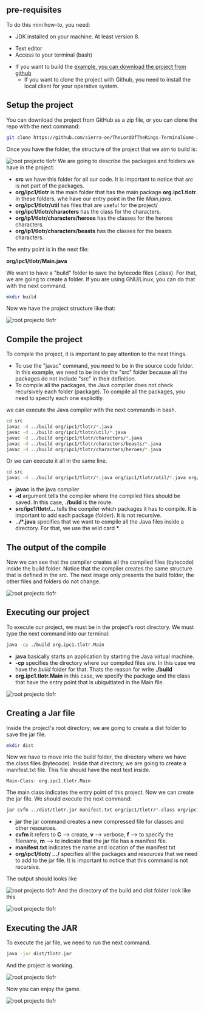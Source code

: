 ## pre-requisites

To do this mini how-to, you need:

* JDK installed on your machine. At least version 8.
- Text editor
- Access to your terminal (bash)
* If you want to build the [example, you can download the project from github](https://github.com/sierra-oe/TheLordOfTheRings-TerminalGame-Java)
	* If you want to clone the project with Github, you need to install the local client for your operative system. 

## Setup the project 

You can download the project from GitHub as a zip file, or you can clone the repo with the next command:

```bash
git clone https://github.com/sierra-oe/TheLordOfTheRings-TerminalGame-Java
```

Once you have the folder, the structure of the project that we aim to build is:

![root projecto tlofr](./compilingPackages1.png)
We are going to describe the packages and folders we have in the project:
* **src** we have this folder for all our code. It is important to notice that *src* is not part of the packages. 
* **org/ipc1/tlotr** is the main folder that has the main package **org.ipc1.tlotr**. In these folders, whe have our entry point in the file *Main.java*. 
* **org/ipc1/tlotr/util** has files that are useful for the project/
* **org/ipc1/tlotr/characters** has the class for the characters. 
* **org/ip1/tlotr/characters/heroes** has the classes for the heroes characters. 
* **org/ip1/tlotr/characters/beasts** has the classes for the beasts characters. 

The entry point is in the next file:

**org/ipc1/tlotr/Main.java**

We want to have a "build" folder to save the bytecode files (.class). For that, we are going to create a folder. If you are using GNU/Linux, you can do that with the next command.

```bash
mkdir build
```

Now we have the project structure like that:

![root projecto tlofr](./compilingPackages2.png)

## Compile the project
To compile the project, it is important to pay attention to the next things.

* To use the "javac" command, you need to be in the source code folder. In this example, we need to be inside the "src" folder because all the packages do not include "src" in their definition.
* To compile all the packages, the Java compiler does not check recursively each folder (package). To compile all the packages, you need to specify each one explicitly.

we can execute the Java compiler with the next commands in bash.


```bash
cd src
javac -d ../build org/ipc1/tlotr/*.java
javac -d ../build org/ipc1/tlotr/util/*.java
javac -d ../build org/ipc1/tlotr/characters/*.java
javac -d ../build org/ipc1/tlotr/characters/beasts/*.java
javac -d ../build org/ipc1/tlotr/characters/heroes/*.java
```

 Or we can execute it all in the same line.

```bash
cd src
javac -d ../build org/ipc1/tlotr/*.java org/ipc1/tlotr/util/*.java org/ipc1/tlotr/character/*.java org/ipc1/tlotr/character/beasts/*.java org/ipc1/tlotr/character/heroes/*.java
```

* **javac** is the java compiler
* **-d** argument tells the compiler where the compiled files should be saved. In this case, **./build** is the route.
* **src/ipc1/tlotr/...** tells the compiler which packages it has to compile. It is important to add each package (folder). It is not recursive. 
* **../*.java**  specifies that we want to compile all the Java files inside a directory. For that, we use the wild card **\***.  

## The output of the compile

Now we can see that the compiler creates all the compiled files (bytecode) inside the build folder. Notice that the compiler creates the same structure that is defined in the src.  The next image only presents the build folder, the other files and folders do not change.

![root projecto tlofr](./compilingPackages3.png)

## Executing our project
To execute our project, we must be in the project's root directory. We must type the next command into our terminal:

```bash
java -cp ./build org.ipc1.tlotr.Main
```

* **java** basically starts an application by starting the Java virtual machine. 
* **-cp** specifies the directory where our compiled files are. In this case we have the *build* folder for that. Thats the reason for write **./build**
* **org.ipc1.tlotr.Main** in this case, we specify the package and the class that have the entry point that is ubiquitiated in the Main file. 

![root projecto tlofr](./compilingPackages4.png)

## Creating a Jar file

Inside the project's root directory, we are going to create a dist folder to save the jar file.
```bash
mkdir dist
```

Now we have to move into the build folder, the directory where we have the.class files (bytecode). Inside that directory, we are going to create a manifest.txt file. This file should have the next text inside.

```text
Main-Class: org.ipc1.tlotr.Main
```

The main class indicates the entry point of this project. Now we can create the jar file. We should execute the next command:

```bash
jar cvfm ../dist/tlotr.jar manifest.txt org/ipc1/tlotr/*.class org/ipc1/tlotr/util/*.class org/ipc1/tlotr/character/*.class org/ipc1/tlotr/character/beasts/*.class org/ipc1/tlotr/character/heroes/*.class
```

* **jar** the jar command creates a new compressed file for classes and other resources. 
* **cvfm** it refers to **C** --> create, **v** --> verbose, **f** --> to specify the filename, **m** --> to indicate that the jar file has a manifest file. 
* **manifest.txt** indicates the name and location of the manifest txt
* **org/ipc1/tlotr/ .../** specifies all the packages and resources that we need to add to the jar file. It is important to notice that this command is not recursive.

The output should looks like 

![root projecto tlofr](./compilingPackages5.png)
And the directory of the build and dist folder look like this

![root projecto tlofr](./compilingPackages6.png)
## Executing the JAR

To execute the jar file, we need to run the next command.
```bash
java -jar dist/tlotr.jar
```

And the project is working.

![root projecto tlofr](./compilingPackages7.png)

Now you can enjoy the game.

![root projecto tlofr](./compilingPackages8.png)